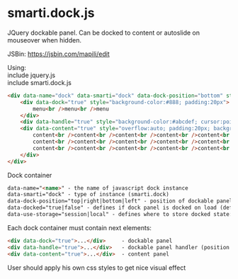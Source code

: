 # smarti.dock.js

JQuery dockable panel. Can be docked to content or autoslide on mouseover when hidden.

JSBin: https://jsbin.com/mapili/edit

Using:	
include jquery.js	
include smarti.dock.js	
```html
<div data-name="dock" data-smarti="dock" data-dock-position="bottom" style="height:300px">
	<div data-dock="true" style="background-color:#888; padding:20px">
		menu<br />menu<br />menu
	</div>
	<div data-handle="true" style="background-color:#abcdef; cursor:pointer; bottom:-10px">HANDLE</div>
	<div data-content="true" style="overflow:auto; padding:20px; background-color:#eee">
		content<br />content<br />content<br />content<br />content<br />
		content<br />content<br />content<br />content<br />content<br />
		content<br />content<br />content<br />content<br />content<br />
	</div>
</div>
```

Dock container
```html
data-name="<name>" - the name of javascript dock instance
data-smarti="dock" - type of instance (smarti.dock)
data-dock-position="top|right|bottom|left" - position of dockable panel (default:left)
data-docked="true|false" - defines if dock panel is docked on load (default:true)
data-use-storage="session|local" - defines where to store docked state: sessionStorage or localStorage (default:null)
```

Each dock container must contain next elements:
```html
<div data-dock="true">...</div>		- dockable panel
<div data-handle="true">...</div>	- dockable panel handler (position can be changed by setting css rule of top,right,bottom or left)
<div data-content="true">...</div>	- content panel
```

User should apply his own css styles to get nice visual effect
